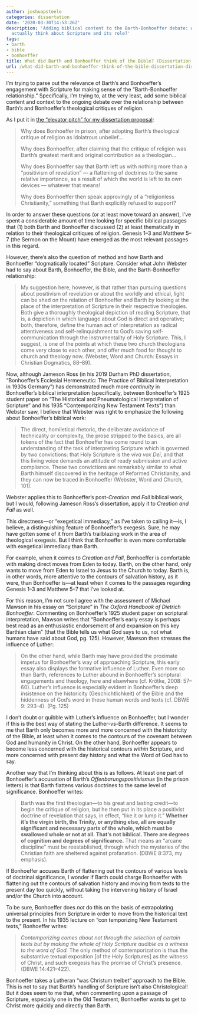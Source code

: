 ```yaml
---
author: joshuapsteele
categories: dissertation
date: '2020-03-30T14:53:26Z'
description: 'Adding biblical content to the Barth-Bonhoeffer debate: what did they
  actually think about Scripture and its role?'
tags:
- barth
- bible
- bonhoeffer
title: What did Barth and Bonhoeffer think of the Bible? (Dissertation Dispatch, 2020-03-30)
url: /what-did-barth-and-bonhoeffer-think-of-the-bible-dissertation-dispatch-2020-03-30/
---
```


I’m trying to parse out the relevance of Barth’s and Bonhoeffer’s engagement with Scripture for making sense of the “Barth-Bonhoeffer relationship.” Specifically, I’m trying to, at the very least, add some biblical content and context to the ongoing debate over the relationship between Barth’s and Bonhoeffer’s theological critiques of religion.

As I put it in [the “elevator pitch” for my dissertation proposal](https://joshuapsteele.com/heres-the-elevator-pitch-for-my-dissertation-proposal-scriptural-but-not-religious/):

> Why does Bonhoeffer in prison, after adopting Barth’s theological critique of religion as idolatrous unbelief…
> 
> Why does Bonhoeffer, after claiming that the critique of religion was Barth’s greatest merit and original contribution as a theologian…
> 
> Why does Bonhoeffer say that Barth left us with nothing more than a “positivism of revelation” — a flattening of doctrines to the same relative importance, as a result of which the world is left to its own devices — whatever that means!
> 
> Why does Bonhoeffer then speak approvingly of a “religionless Christianity,” something that Barth explicitly refused to support?

In order to answer these questions (or at least move toward an answer), I’ve spent a considerable amount of time looking for specific biblical passages that (1) both Barth and Bonhoeffer discussed (2) at least thematically in relation to their theological critiques of religion. Genesis 1–3 and Matthew 5–7 (the Sermon on the Mount) have emerged as the most relevant passages in this regard.

However, there’s also the question of method and how Barth and Bonhoeffer “dogmatically located” Scripture. Consider what John Webster had to say about Barth, Bonhoeffer, the Bible, and the Barth-Bonhoeffer relationship:

> My suggestion here, however, is that rather than pursuing questions about positivism of revelation or about the worldly and ethical, light can be shed on the relation of Bonhoeffer and Barth by looking at the place of the interpretation of Scripture in their respective theologies. Both give a thoroughly theological depiction of reading Scripture, that is, a depiction in which language about God is direct and operative; both, therefore, define the human act of interpretation as radical attentiveness and self-relinquishment to God’s saving self-communication through the instrumentality of Holy Scripture. This, I suggest, is one of the points at which these two church theologians come very close to each other, and offer much food for thought to church and theology now. (Webster, Word and Church: Essays in Christian Dogmatics, 88–89).

Now, although Jameson Ross (in his 2019 Durham PhD dissertation, “Bonhoeffer’s Ecclesial Hermeneutic: The Practice of Biblical Interpretation in 1930s Germany”) has demonstrated much more *continuity* in Bonhoeffer’s biblical interpretation (specifically, between Bonhoeffer’s 1925 student paper on “The Historical and Pneumatological Interpretation of Scripture” and his 1935 “Contemporizing New Testament Texts”) than Webster saw, I believe that Webster was right to emphasize the following about Bonhoeffer’s biblical work:

> The direct, homiletical rhetoric, the deliberate avoidance of technicality or complexity, the prose stripped to the basics, are all tokens of the fact that Bonhoeffer has come round to an understanding of the task of interpreting Scripture which is governed by two convictions: that Holy Scripture is the *viva vox Dei*, and that this living voice demands an attitude of ready submission and active compliance. These two convictions are remarkably similar to what Barth himself discovered in the heritage of Reformed Christianity, and they can now be traced in Bonhoeffer (Webster, Word and Church, 101).

Webster applies this to Bonhoeffer’s post-*Creation and Fall* biblical work, but I would, following Jameson Ross’s dissertation, apply it to *Creation and Fall* as well.

This directness—or “exegetical immediacy,” as I’ve taken to calling it—is, I believe, a distinguishing feature of Bonhoeffer’s exegesis. Sure, he may have gotten some of it from Barth’s trailblazing work in the area of theological exegesis. But I think that Bonhoeffer is even more comfortable with exegetical immediacy than Barth.

For example, when it comes to *Creation and Fall*, Bonhoeffer is comfortable with making direct moves from Eden to today. Barth, on the other hand, only wants to move from Eden to Israel to Jesus to the Church to today. Barth is, in other words, more attentive to the contours of salvation history, as it were, than Bonhoeffer is—at least when it comes to the passages regarding Genesis 1–3 and Matthew 5–7 that I’ve looked at.

For this reason, I’m not sure I agree with the assessment of Michael Mawson in his essay on “Scripture” in *The Oxford Handbook of Dietrich Bonhoeffer*. Commenting on Bonhoeffer’s 1925 student paper on scriptural interpretation, Mawson writes that “Bonhoeffer’s early essay is perhaps best read as an enthusiastic endorsement of and expansion on this key Barthian claim” (that the Bible tells us what God says to us, not what humans have said about God, pg. 125). However, Mawson then stresses the influence of Luther:

> On the other hand, while Barth may have provided the proximate impetus for Bonhoeffer’s way of approaching Scripture, this early essay also displays the formative influence of Luther. Even more so than Barth, references to Luther abound in Bonhoeffer’s scriptural engagements and theology, here and elsewhere (cf. Krötke, 2008: 57–60). Luther’s influence is especially evident in Bonhoeffer’s deep insistence on the historicity (Geschichtlichkeit) of the Bible and the hiddenness of God’s word in these human words and texts (cf. DBWE 9: 293–4). (Pg. 125)

I don’t doubt or quibble with Luther’s influence on Bonhoeffer, but I wonder if this is the best way of stating the Luther-vs-Barth difference. It seems to me that Barth only becomes more and more concerned with the historicity of the Bible, at least when it comes to the contours of the covenant between God and humanity in Christ. On the other hand, Bonhoeffer appears to become less concerned with the historical contours *within* Scripture, and more concerned with present day history and what the Word of God has to say.

Another way that I’m thinking about this is as follows. At least one part of Bonhoeffer’s accusation of Barth’s *Offenbarungspositivismus* (in the prison letters) is that Barth flattens various doctrines to the same level of significance. Bonhoeffer writes:

> Barth was the first theologian—to his great and lasting credit—to begin the critique of religion, but he then put in its place a positivist doctrine of revelation that says, in effect, “like it or lump it.” **Whether it’s the virgin birth, the Trinity, or anything else, all are equally significant and necessary parts of the whole, which must be swallowed whole or not at all. That’s not biblical. There are degrees of cognition and degrees of significance.** That means an “arcane discipline” must be reestablished, through which the mysteries of the Christian faith are sheltered against profanation. (DBWE 8:373, my emphasis).

If Bonhoeffer accuses Barth of flattening out the contours of various levels of doctrinal significance, I wonder if Barth could charge Bonhoeffer with flattening out the contours of salvation history and moving from texts to the present day too quickly, without taking the intervening history of Israel and/or the Church into account.

To be sure, Bonhoeffer does *not* do this on the basis of extrapolating universal principles from Scripture in order to move from the historical text to the present. In his 1935 lecture on “con temporizing New Testament texts,” Bonhoeffer writes:

> *Contemporizing comes about not through the selection of certain texts but by making the whole of Holy Scripture audible as a witness to the word of God.* The only method of contemporization is thus the substantive textual exposition \[of the Holy Scriptures\] as the witness of Christ, and such exegesis has the promise of Christ’s presence. (DBWE 14:421–422).

Bonhoeffer takes a Lutheran “was Christum treibet” approach to the Bible. This is not to say that Barth’s handling of Scripture isn’t also Christological! But it does seem to me that, when commenting upon a passage of Scripture, especially one in the Old Testament, Bonhoeffer wants to get to Christ more quickly and directly than Barth.